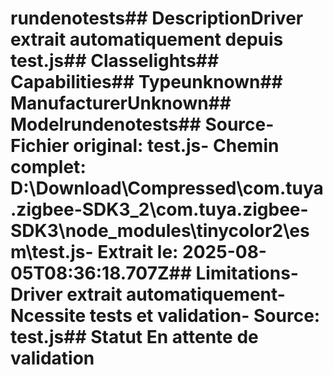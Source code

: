 # rundenotests##  DescriptionDriver extrait automatiquement depuis test.js##  Classelights##  Capabilities##  Typeunknown##  ManufacturerUnknown##  Modelrundenotests##  Source- **Fichier original**: test.js- **Chemin complet**: D:\Download\Compressed\com.tuya.zigbee-SDK3_2\com.tuya.zigbee-SDK3\node_modules\tinycolor2\esm\test.js- **Extrait le**: 2025-08-05T08:36:18.707Z##  Limitations- Driver extrait automatiquement- Ncessite tests et validation- Source: test.js##  Statut En attente de validation